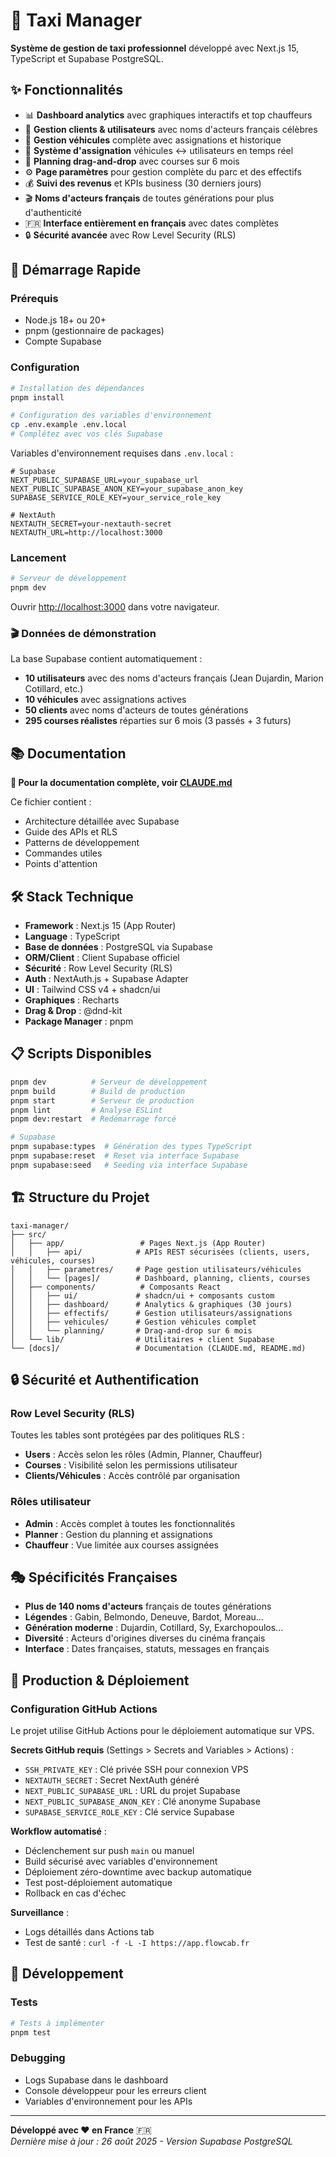 # 🚕 Taxi Manager

**Système de gestion de taxi professionnel** développé avec Next.js 15, TypeScript et Supabase PostgreSQL.

## ✨ Fonctionnalités

- 📊 **Dashboard analytics** avec graphiques interactifs et top chauffeurs
- 👥 **Gestion clients & utilisateurs** avec noms d'acteurs français célèbres
- 🚙 **Gestion véhicules** complète avec assignations et historique  
- 🔗 **Système d'assignation** véhicules ↔ utilisateurs en temps réel
- 📅 **Planning drag-and-drop** avec courses sur 6 mois
- ⚙️ **Page paramètres** pour gestion complète du parc et des effectifs
- 💰 **Suivi des revenus** et KPIs business (30 derniers jours)
- 🎬 **Noms d'acteurs français** de toutes générations pour plus d'authenticité
- 🇫🇷 **Interface entièrement en français** avec dates complètes
- 🔒 **Sécurité avancée** avec Row Level Security (RLS)

## 🚀 Démarrage Rapide

### Prérequis
- Node.js 18+ ou 20+
- pnpm (gestionnaire de packages)
- Compte Supabase

### Configuration

```bash
# Installation des dépendances
pnpm install

# Configuration des variables d'environnement
cp .env.example .env.local
# Complétez avec vos clés Supabase
```

Variables d'environnement requises dans `.env.local` :
```env
# Supabase
NEXT_PUBLIC_SUPABASE_URL=your_supabase_url
NEXT_PUBLIC_SUPABASE_ANON_KEY=your_supabase_anon_key
SUPABASE_SERVICE_ROLE_KEY=your_service_role_key

# NextAuth
NEXTAUTH_SECRET=your-nextauth-secret
NEXTAUTH_URL=http://localhost:3000
```

### Lancement

```bash
# Serveur de développement  
pnpm dev
```

Ouvrir [http://localhost:3000](http://localhost:3000) dans votre navigateur.

### 🎬 Données de démonstration
La base Supabase contient automatiquement :
- **10 utilisateurs** avec des noms d'acteurs français (Jean Dujardin, Marion Cotillard, etc.)
- **10 véhicules** avec assignations actives
- **50 clients** avec noms d'acteurs de toutes générations
- **295 courses réalistes** réparties sur 6 mois (3 passés + 3 futurs)

## 📚 Documentation

**🔗 Pour la documentation complète, voir [CLAUDE.md](./CLAUDE.md)**

Ce fichier contient :
- Architecture détaillée avec Supabase
- Guide des APIs et RLS
- Patterns de développement
- Commandes utiles
- Points d'attention

## 🛠️ Stack Technique

- **Framework** : Next.js 15 (App Router)
- **Language** : TypeScript
- **Base de données** : PostgreSQL via Supabase
- **ORM/Client** : Client Supabase officiel
- **Sécurité** : Row Level Security (RLS)
- **Auth** : NextAuth.js + Supabase Adapter
- **UI** : Tailwind CSS v4 + shadcn/ui
- **Graphiques** : Recharts
- **Drag & Drop** : @dnd-kit
- **Package Manager** : pnpm

## 📋 Scripts Disponibles

```bash
pnpm dev          # Serveur de développement
pnpm build        # Build de production  
pnpm start        # Serveur de production
pnpm lint         # Analyse ESLint
pnpm dev:restart  # Redémarrage forcé

# Supabase
pnpm supabase:types  # Génération des types TypeScript
pnpm supabase:reset  # Reset via interface Supabase
pnpm supabase:seed   # Seeding via interface Supabase
```

## 🏗️ Structure du Projet

```
taxi-manager/
├── src/
│   ├── app/                 # Pages Next.js (App Router)
│   │   ├── api/            # APIs REST sécurisées (clients, users, véhicules, courses)
│   │   ├── parametres/     # Page gestion utilisateurs/véhicules
│   │   └── [pages]/        # Dashboard, planning, clients, courses
│   ├── components/          # Composants React
│   │   ├── ui/             # shadcn/ui + composants custom
│   │   ├── dashboard/      # Analytics & graphiques (30 jours)
│   │   ├── effectifs/      # Gestion utilisateurs/assignations
│   │   ├── vehicules/      # Gestion véhicules complet
│   │   └── planning/       # Drag-and-drop sur 6 mois
│   └── lib/                # Utilitaires + client Supabase
└── [docs]/                 # Documentation (CLAUDE.md, README.md)
```

## 🔒 Sécurité et Authentification

### Row Level Security (RLS)
Toutes les tables sont protégées par des politiques RLS :
- **Users** : Accès selon les rôles (Admin, Planner, Chauffeur)
- **Courses** : Visibilité selon les permissions utilisateur
- **Clients/Véhicules** : Accès contrôlé par organisation

### Rôles utilisateur
- **Admin** : Accès complet à toutes les fonctionnalités
- **Planner** : Gestion du planning et assignations
- **Chauffeur** : Vue limitée aux courses assignées

## 🎭 Spécificités Françaises

- **Plus de 140 noms d'acteurs** français de toutes générations
- **Légendes** : Gabin, Belmondo, Deneuve, Bardot, Moreau...
- **Génération moderne** : Dujardin, Cotillard, Sy, Exarchopoulos...
- **Diversité** : Acteurs d'origines diverses du cinéma français
- **Interface** : Dates françaises, statuts, messages en français

## 🚨 Production & Déploiement

### Configuration GitHub Actions
Le projet utilise GitHub Actions pour le déploiement automatique sur VPS.

**Secrets GitHub requis** (Settings > Secrets and Variables > Actions) :
- `SSH_PRIVATE_KEY` : Clé privée SSH pour connexion VPS
- `NEXTAUTH_SECRET` : Secret NextAuth généré
- `NEXT_PUBLIC_SUPABASE_URL` : URL du projet Supabase
- `NEXT_PUBLIC_SUPABASE_ANON_KEY` : Clé anonyme Supabase
- `SUPABASE_SERVICE_ROLE_KEY` : Clé service Supabase

**Workflow automatisé** :
- Déclenchement sur push `main` ou manuel
- Build sécurisé avec variables d'environnement
- Déploiement zéro-downtime avec backup automatique
- Test post-déploiement automatique
- Rollback en cas d'échec

**Surveillance** :
- Logs détaillés dans Actions tab
- Test de santé : `curl -f -L -I https://app.flowcab.fr`

## 🔧 Développement

### Tests
```bash
# Tests à implémenter
pnpm test
```

### Debugging
- Logs Supabase dans le dashboard
- Console développeur pour les erreurs client
- Variables d'environnement pour les APIs

---

**Développé avec ❤️ en France** 🇫🇷  
*Dernière mise à jour : 26 août 2025 - Version Supabase PostgreSQL*